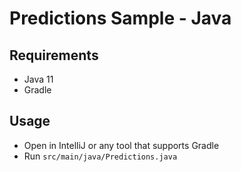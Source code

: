 # Predictions Sample - Java

## Requirements 

- Java 11 
- Gradle

## Usage

- Open in IntelliJ or any tool that supports Gradle
- Run `src/main/java/Predictions.java` 